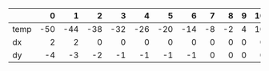 |      |   0 |   1 |   2 |   3 |   4 |   5 |   6 |   7 |   8 |   9 |  10 |  11 |  12 |  13 |  14 |  15 |  16 |  17 |  18 |  19 |  20 |
|:-----|----:|----:|----:|----:|----:|----:|----:|----:|----:|----:|----:|----:|----:|----:|----:|----:|----:|----:|----:|----:|----:|
| temp | -50 | -44 | -38 | -32 | -26 | -20 | -14 |  -8 |  -2 |   4 |  10 |  16 |  22 |  28 |  34 |  40 |  46 |  52 |  58 |  64 |  70 |
| dx   |   2 |   2 |   0 |   0 |   0 |   0 |   0 |   0 |   0 |   0 |   0 |   0 |   0 |   0 |  -1 |  -1 |  -1 |  -2 |  -2 |  -2 |  -3 |
| dy   |  -4 |  -3 |  -2 |  -1 |  -1 |  -1 |  -1 |   0 |   0 |   0 |   0 |   0 |   0 |   0 |   0 |   0 |   0 |   0 |   0 |   0 |   0 |

